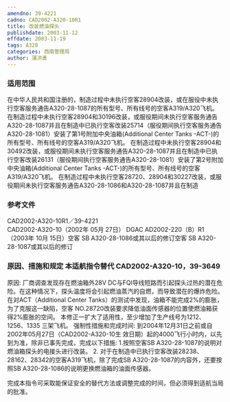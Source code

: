 ```yaml
---
amendno: 39-4221
cadno: CAD2002-A320-10R1
title: 改装燃油探头
publishdate: 2003-11-12
effdate: 2003-11-19
tags: A320
categories: 西南管理局
author: 蒲洪勇
---
```


### 适用范围 
在中华人民共和国注册的，制造过程中未执行空客28904改装，或在服役中未执行空客服务通告A320-28-1087的所有型号、所有线号的空客A319/A320飞机。
在制造过程中未执行空客28904和30196改装，或服役期间未执行空客服务通告A320-28-1087并且在制造中已执行空客改装25714（服役期间执行空客服务通告A320-28-1081）安装了第1号附加中央油箱(Additional Center Tanks -ACT-)的所有型号、所有线号的空客A319/A320飞机。
在制造过程中未执行空客28904和30492改装，或服役期间未执行空客服务通告A320-28-1087并且在制造中已执行空客改装26131（服役期间执行空客服务通告A320-28-1081）安装了第2号附加中央油箱(Additional Center Tanks -ACT-)的所有型号、所有线号的空客A319/A320飞机。
在制造过程中未执行空客28720、28904和30227改装，或服役期间未执行空客服务通告A320-28-1086和A320-28-1087并且在制造

### 参考文件
  CAD2002-A320-10R1／39-4221   
CAD2002-A320-10（2002年 05月 27日） DGAC AD2002-220（B）R1（2003年 10月 15日）空客 SB A320-28-1086或其以后的修订空客 SB A320-28-1087或其以后的修订

### 原因、措施和规定 本适航指令替代 CAD2002-A320-10，39-3649
原因:
    厂商调查发现存在燃油箱外28V DC与FQI导线短路而引起探头过热的潜在危险。在这种情况下，探头温度将会引起燃油蒸汽的自燃，而导致潜在的爆炸危险。在对ACT（Additional Center Tanks）的测试中发现，油箱不能完成2%的膨胀，为了克服这一缺陷，空客 NO.28720改装要求降低油面传感器的位置使燃油箱获得2%膨胀的空间。 
    本修正一扩大了适用性，至少增加了生产线号为1212、1256、1335
三架飞机。     强制性措施和完成时间: 到2004年12月31日之前或自2002年05月27日（CAD2002-A320-10生
效日期）起的4000飞行小时内，以先到为准，除非已事先完成，完成以下措施: 
    1.按照空客SB A320-28-1087的说明对燃油箱探头的电接头进行改装。 
2.
对于在制造中已执行空客改装28238、28162、28342的空客A319飞机，除了完成SB A320-28-1087的内容外，还要按照SB A320-28-1086的说明更换燃油箱的油面传感器。 

完成本指令可采取能保证安全的替代方法或调整完成的时间，但必须得到适航当局的批准。
